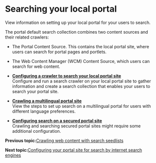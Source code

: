 # Searching your local portal

View information on setting up your local portal for your users to search.

The portal default search collection combines two content sources and their related crawlers:

-   The Portal Content Source. This contains the local portal site, where users can search for portal pages and portlets.
-   The Web Content Manager \(WCM\) Content Source, which users can search for web content.

-   **[Configuring a crawler to search your local portal site](../admin-system/srccrwlindxsite.md)**  
Configure and run a search crawler on your local portal site to gather information and create a search collection that enables your users to search your portal site.
-   **[Crawling a multilingual portal site](../admin-system/srtmultiling.md)**  
View the steps to set up search on a multilingual portal for users with different language preferences.
-   **[Configuring search on a secured portal site](../admin-system/srtcnfgsrchscrprtlsite.md)**  
Crawling and searching secured portal sites might require some additional configuration.


**Previous topic:**[Crawling web content with search seedlists](../wcm/wcm_dev_search_seedbase.md)

**Next topic:**[Configuring your portal site for search by internet search engines](../admin-system/srccfgextsrch.md)

